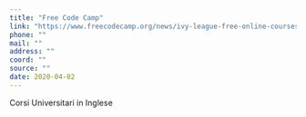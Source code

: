```yaml
---
title: "Free Code Camp"
link: "https://www.freecodecamp.org/news/ivy-league-free-online-courses-a0d7ae675869/?fbclid=IwAR1GqksOVSY6dvGFB2PBR_iDkbUxUNg9gCDS9DG_MP62036hvEZghEG82xY"
phone: ""
mail: ""
address: ""
coord: ""
source: ""
date: 2020-04-02
---
```


Corsi Universitari in Inglese
